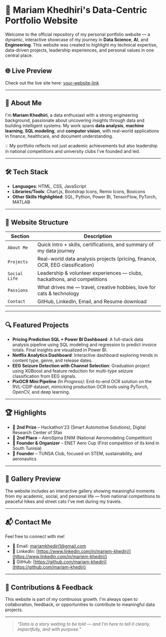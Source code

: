 # 💼 Mariam Khedhiri's Data-Centric Portfolio Website

Welcome to the official repository of my personal portfolio website — a dynamic, interactive showcase of my journey in **Data Science**, **AI**, and **Engineering**. This website was created to highlight my technical expertise, data-driven projects, leadership experiences, and personal values in one central place.

## 🌐 Live Preview

Check out the live site here: [your-website-link](https://your-website-link)

---

## 🧠 About Me

I'm **Mariam Khedhiri**, a data enthusiast with a strong engineering background, passionate about uncovering insights through data and building intelligent systems. My work spans **data analysis**, **machine learning**, **SQL modeling**, and **computer vision**, with real-world applications in finance, healthcare, and document understanding.

💡 My portfolio reflects not just academic achievements but also leadership in national competitions and university clubs I’ve founded and led.

---

## 🛠️ Tech Stack

- **Languages**: HTML, CSS, JavaScript
- **Libraries/Tools**: Chart.js, Bootstrap Icons, Remix Icons, Boxicons
- **Other Skills Highlighted**: SQL, Python, Power BI, TensorFlow, PyTorch, MATLAB

---

## 📁 Website Structure

| Section           | Description                                                                 |
|------------------|-----------------------------------------------------------------------------|
| `About Me`        | Quick intro + skills, certifications, and summary of my data journey       |
| `Projects`        | Real-world data analysis projects (pricing, finance, OCR, EEG classification) |
| `Social Life`     | Leadership & volunteer experiences — clubs, hackathons, and competitions    |
| `Passions`        | What drives me — travel, creative hobbies, love for cats & technology       |
| `Contact`         | GitHub, LinkedIn, Email, and Resume download                                |

---

## 🔍 Featured Projects

- **Pricing Prediction SQL + Power BI Dashboard**: A full-stack data analysis pipeline using SQL modeling and regression to predict invoice totals. Final insights are visualized in Power BI.
- **Netflix Analytics Dashboard**: Interactive dashboard exploring trends in content type, genre, and release dates.
- **EEG Seizure Detection with Channel Selection**: Graduation project using XGBoost and feature reduction for multi-type seizure classification from EEG signals.
- **PixOCR Mini Pipeline** *(In Progress)*: End-to-end OCR solution on the RVL-CDIP dataset, mimicking production OCR tools using PyTorch, OpenCV, and deep learning.

---

## 🏆 Highlights

- 🥈 **2nd Prize** – Hackathon’23 (Smart Automotive Solutions), Digital Research Center of Sfax  
- 🥈 **2nd Place** – AeroSpina ENIM (National Aeromodeling Competition)  
- 🚀 **Founder & Organizer** – ENET Aero Cup (First competition of its kind in South Tunisia)  
- 🌱 **Founder** – TUNSA Club, focused on STEM, sustainability, and aeronautics  

---

## 📸 Gallery Preview

The website includes an interactive gallery showing meaningful moments from my academic, social, and personal life — from national competitions to peaceful hikes and street cats I've met during my travels.

---

## 📬 Contact Me

Feel free to connect with me!

- 📧 Email: [mariamkhediri1@gmail.com](mailto:mariamkhediri1@gmail.com)  
- 💼 LinkedIn: [https://www.linkedin.com/in/mariem-khediri/](https://www.linkedin.com/in/mariem-khediri/)  
- 🧠 GitHub: [https://github.com/mariam-khediri](https://github.com/mariam-khediri)

---

## 🤝 Contributions & Feedback

This website is part of my continuous growth. I'm always open to collaboration, feedback, or opportunities to contribute to meaningful data projects.

---

> _“Data is a story waiting to be told — and I’m here to tell it clearly, impactfully, and with purpose.”_

